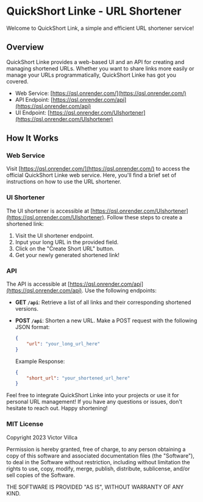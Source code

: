 # QuickShort Linke - URL Shortener

Welcome to QuickShort Link, a simple and efficient URL shortener service!

## Overview

QuickShort Linke provides a web-based UI and an API for creating and managing shortened URLs. Whether you want to share links more easily or manage your URLs programmatically, QuickShort Linke has got you covered.

- Web Service: [https://qsl.onrender.com/](https://qsl.onrender.com/)
- API Endpoint: [https://qsl.onrender.com/api](https://qsl.onrender.com/api)
- UI Endpoint: [https://qsl.onrender.com/UIshortener](https://qsl.onrender.com/UIshortener)

## How It Works

### Web Service

Visit [https://qsl.onrender.com/](https://qsl.onrender.com/) to access the official QuickShort Linke web service. Here, you'll find a brief set of instructions on how to use the URL shortener.

### UI Shortener

The UI shortener is accessible at [https://qsl.onrender.com/UIshortener](https://qsl.onrender.com/UIshortener). Follow these steps to create a shortened link:

1. Visit the UI shortener endpoint.
2. Input your long URL in the provided field.
3. Click on the "Create Short URL" button.
4. Get your newly generated shortened link!

### API

The API is accessible at [https://qsl.onrender.com/api](https://qsl.onrender.com/api). Use the following endpoints:

- **GET `/api`**: Retrieve a list of all links and their corresponding shortened versions.

- **POST `/api`**: Shorten a new URL. Make a POST request with the following JSON format:

    ```json
    {
        "url": "your_long_url_here"
    }
    ```

    Example Response:

    ```json
    {
        "short_url": "your_shortened_url_here"
    }
    ```

Feel free to integrate QuickShort Linke into your projects or use it for personal URL management! If you have any questions or issues, don't hesitate to reach out. Happy shortening!

### MIT License

Copyright 2023 Victor Villca

Permission is hereby granted, free of charge, to any person obtaining a copy of this software and associated documentation files (the "Software"), to deal in the Software without restriction, including without limitation the rights to use, copy, modify, merge, publish, distribute, sublicense, and/or sell copies of the Software.

THE SOFTWARE IS PROVIDED "AS IS", WITHOUT WARRANTY OF ANY KIND.
